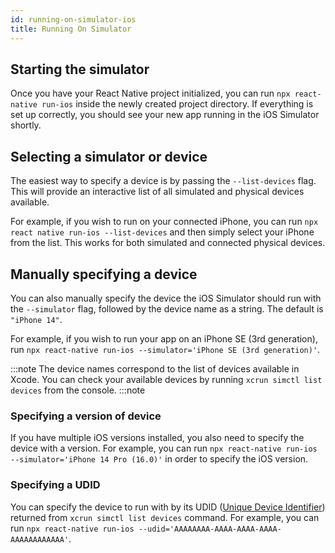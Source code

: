 ```yaml
---
id: running-on-simulator-ios
title: Running On Simulator
---
```


## Starting the simulator

Once you have your React Native project initialized, you can run `npx react-native run-ios` inside the newly created project directory. If everything is set up correctly, you should see your new app running in the iOS Simulator shortly.

## Selecting a simulator or device

The easiest way to specify a device is by passing the `--list-devices` flag. This will provide an interactive list of all simulated and physical devices available.

For example, if you wish to run on your connected iPhone, you can run `npx react native run-ios --list-devices` and then simply select your iPhone from the list. This works for both simulated and connected physical devices.

## Manually specifying a device

You can also manually specify the device the iOS Simulator should run with the `--simulator` flag, followed by the device name as a string. The default is `"iPhone 14"`.

For example, if you wish to run your app on an iPhone SE (3rd generation), run `npx react-native run-ios --simulator='iPhone SE (3rd generation)'`.

:::note
The device names correspond to the list of devices available in Xcode. You can check your available devices by running `xcrun simctl list devices` from the console.
:::note

### Specifying a version of device

If you have multiple iOS versions installed, you also need to specify the device with a version. For example, you can run `npx react-native run-ios --simulator='iPhone 14 Pro (16.0)'` in order to specify the iOS version.

### Specifying a UDID

You can specify the device to run with by its UDID ([Unique Device Identifier](https://en.wikipedia.org/wiki/UDID)) returned from `xcrun simctl list devices` command. For example, you can run `npx react-native run-ios --udid='AAAAAAAA-AAAA-AAAA-AAAA-AAAAAAAAAAAA'`.

